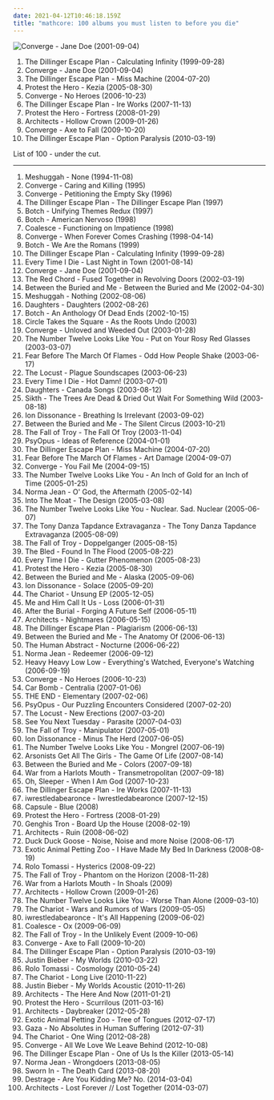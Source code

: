```yaml
---
date: 2021-04-12T10:46:18.159Z
title: "mathcore: 100 albums you must listen to before you die"
---
```

![Converge - Jane Doe (2001-09-04)](http://coverartarchive.org/release/c0c80905-b460-4385-b84d-b068eb14bf5a/7979568810-500.jpg "Converge - Jane Doe (2001-09-04)")
<ol class="albums">
<li data-cover="http://coverartarchive.org/release/b37590d5-8bb9-456f-944d-a92251a70a00/26500671993-500.jpg" data-tags="mathcore" role="button">The Dillinger Escape Plan - Calculating Infinity (1999-09-28)</li>
<li data-cover="http://coverartarchive.org/release/c0c80905-b460-4385-b84d-b068eb14bf5a/7979568810-500.jpg" data-tags="metalcore, mathcore, hardcore" role="button">Converge - Jane Doe (2001-09-04)</li>
<li data-cover="http://coverartarchive.org/release/42ea3211-d82a-465a-8ead-741a2e7dcf55/8879651355-500.jpg" data-tags="mathcore" role="button">The Dillinger Escape Plan - Miss Machine (2004-07-20)</li>
<li data-cover="http://coverartarchive.org/release/823a4507-0214-4494-94b4-a412bea51fb3/26400961318-500.jpg" data-tags="mathcore, progressive metalcore" role="button">Protest the Hero - Kezia (2005-08-30)</li>
<li data-cover="http://coverartarchive.org/release/04db6701-f59b-36bc-b729-0c125f1dc263/2471715861-500.jpg" data-tags="metalcore, mathcore, hardcore" role="button">Converge - No Heroes (2006-10-23)</li>
<li data-cover="http://coverartarchive.org/release/f9fb71aa-44af-4cc3-8dd9-ef83a5f95454/9120940458-500.jpg" data-tags="mathcore" role="button">The Dillinger Escape Plan - Ire Works (2007-11-13)</li>
<li data-cover="http://coverartarchive.org/release/1bdae9a8-1c33-310b-9f7a-a03bf9b24f66/12050743618-500.jpg" data-tags="progressive metal, progressive metalcore, mathcore, metalcore" role="button">Protest the Hero - Fortress (2008-01-29)</li>
<li data-cover="http://coverartarchive.org/release/41b4c3be-b228-4abc-a79c-5f2fd31169b4/20002393726-500.jpg" data-tags="metalcore, mathcore" role="button">Architects - Hollow Crown (2009-01-26)</li>
<li data-cover="http://coverartarchive.org/release/84f8ae0e-8d40-409a-adc4-45147c427a3d/26277466151-500.jpg" data-tags="metalcore, mathcore" role="button">Converge - Axe to Fall (2009-10-20)</li>
<li data-cover="http://coverartarchive.org/release/41656589-834e-432e-ac48-e92f7fc0ec58/28510376732-500.jpg" data-tags="mathcore" role="button">The Dillinger Escape Plan - Option Paralysis (2010-03-19)</li>
</ol>
List of 100 - under the cut.
<!-- more -->

_________________

<ol class="albums">
<li data-cover="http://coverartarchive.org/release/c6d7934e-ef96-4ee7-b150-15264dad20e6/7203258162-500.jpg" data-tags="progressive metal, thrash metal, math metal" role="button">
Meshuggah - None (1994-11-08)
</li>
<li data-cover="http://coverartarchive.org/release/c538b807-6bbf-45c3-b93f-e22bc11016d0/17511164630-500.jpg" data-tags="metalcore, hardcore" role="button">
Converge - Caring and Killing (1995)
</li>
<li data-cover="http://coverartarchive.org/release/3940d3ef-36ee-4485-8b14-70a65f3906b9/26281067448-500.jpg" data-tags="metalcore, hardcore, mathcore" role="button">
Converge - Petitioning the Empty Sky (1996)
</li>
<li data-cover="http://coverartarchive.org/release/864fea9e-14c2-4d91-af31-67c2a06d8622/26500496298-500.jpg" data-tags="mathcore" role="button">
The Dillinger Escape Plan - The Dillinger Escape Plan (1997)
</li>
<li data-cover="http://coverartarchive.org/release/0ea34ebe-26b4-4eef-95c2-6603ecc3149f/28269315809-500.jpg" data-tags="metalcore, mathcore" role="button">
Botch - Unifying Themes Redux (1997)
</li>
<li data-cover="http://coverartarchive.org/release/bf382078-916b-4b37-a2a5-64f1888a4ea7/10719186208-500.jpg" data-tags="mathcore" role="button">
Botch - American Nervoso (1998)
</li>
<li data-cover="http://coverartarchive.org/release/7344eb54-ada0-4f7d-9fa8-86ce26843001/28724243027-500.jpg" data-tags="mathcore" role="button">
Coalesce - Functioning on Impatience (1998)
</li>
<li data-cover="http://coverartarchive.org/release/1bcfb75b-d86f-4134-ac22-01d28984b4f9/28715607028-500.jpg" data-tags="metalcore" role="button">
Converge - When Forever Comes Crashing (1998-04-14)
</li>
<li data-cover="http://coverartarchive.org/release/cfe00e87-0088-46ad-81bc-2aaa26582010/22226836156-500.jpg" data-tags="mathcore" role="button">
Botch - We Are the Romans (1999)
</li>
<li data-cover="http://coverartarchive.org/release/b37590d5-8bb9-456f-944d-a92251a70a00/26500671993-500.jpg" data-tags="mathcore" role="button">
The Dillinger Escape Plan - Calculating Infinity (1999-09-28)
</li>
<li data-cover="http://coverartarchive.org/release/d807723f-23f6-426f-8523-0690beeae349/16795995796-500.jpg" data-tags="metalcore, mathcore" role="button">
Every Time I Die - Last Night in Town (2001-08-14)
</li>
<li data-cover="http://coverartarchive.org/release/c0c80905-b460-4385-b84d-b068eb14bf5a/7979568810-500.jpg" data-tags="metalcore, mathcore, hardcore" role="button">
Converge - Jane Doe (2001-09-04)
</li>
<li data-cover="https://img.discogs.com/qyDf468PMSC_vBITyVfMcIVSINQ=/fit-in/600x600/filters:strip_icc():format(jpeg):mode_rgb():quality(90)/discogs-images/R-1031857-1588470996-4412.jpeg.jpg" data-tags="death metal, deathcore" role="button">
The Red Chord - Fused Together in Revolving Doors (2002-03-19)
</li>
<li data-cover="http://coverartarchive.org/release/314ed00f-107c-3794-990b-08dbd9d4c538/15533917233-500.jpg" data-tags="metalcore, progressive metal" role="button">
Between the Buried and Me - Between the Buried and Me (2002-04-30)
</li>
<li data-cover="https://img.discogs.com/5xBkjs9_H7qcUcVCSFd9pfAbu7Y=/fit-in/600x600/filters:strip_icc():format(jpeg):mode_rgb():quality(90)/discogs-images/R-654747-1285957481.jpeg.jpg" data-tags="progressive metal" role="button">
Meshuggah - Nothing (2002-08-06)
</li>
<li data-cover="http://coverartarchive.org/release/ea719664-47cb-41cc-b5df-ec3ce7d5ab31/27629719871-500.jpg" data-tags="mathcore" role="button">
Daughters - Daughters (2002-08-26)
</li>
<li data-cover="http://coverartarchive.org/release/fa31ed8b-d08b-4019-bd10-cc246913b68e/20380277004-500.jpg" data-tags="metalcore, mathcore" role="button">
Botch - An Anthology Of Dead Ends (2002-10-15)
</li>
<li data-cover="https://img.discogs.com/vZJp_NsfZ9gWVgB1b02nWTLnKMk=/fit-in/600x528/filters:strip_icc():format(jpeg):mode_rgb():quality(90)/discogs-images/R-1170925-1478395739-2078.jpeg.jpg" data-tags="screamo" role="button">
Circle Takes the Square - As the Roots Undo (2003)
</li>
<li data-cover="http://coverartarchive.org/release/87cc11ea-834d-4662-ae73-e070c2e247bd/16155591338-500.jpg" data-tags="hardcore, mathcore" role="button">
Converge - Unloved and Weeded Out (2003-01-28)
</li>
<li data-cover="http://coverartarchive.org/release/d0f827bc-770d-41b7-9d77-85816f12ce37/27079443336-500.jpg" data-tags="mathcore" role="button">
The Number Twelve Looks Like You - Put on Your Rosy Red Glasses (2003-03-07)
</li>
<li data-cover="http://coverartarchive.org/release/b40fbe51-7fd8-3526-b451-e98c340aeebb/15731841501-500.jpg" data-tags="metalcore, hardcore, post-hardcore" role="button">
Fear Before The March Of Flames - Odd How People Shake (2003-06-17)
</li>
<li data-cover="http://coverartarchive.org/release/8bd4799f-cb4b-4942-a337-4e7e05734189/4517163075-500.jpg" data-tags="grindcore, mathcore, noisecore" role="button">
The Locust - Plague Soundscapes (2003-06-23)
</li>
<li data-cover="http://coverartarchive.org/release/290d2027-935a-4650-b41e-03716559c364/4441324397-500.jpg" data-tags="metalcore, hardcore" role="button">
Every Time I Die - Hot Damn! (2003-07-01)
</li>
<li data-cover="http://coverartarchive.org/release/8e2047a7-2459-4b44-b7f0-e10a8c88a2f7/24234613745-500.jpg" data-tags="mathcore, experimental" role="button">
Daughters - Canada Songs (2003-08-12)
</li>
<li data-cover="http://coverartarchive.org/release/2caca710-5329-4bc6-81bd-278e2f3a57bb/20525782942-500.jpg" data-tags="progressive metal, mathcore" role="button">
Sikth - The Trees Are Dead & Dried Out Wait For Something Wild (2003-08-18)
</li>
<li data-cover="http://coverartarchive.org/release/964d92e8-f368-4942-935a-897f71a8eac7/16254480661-500.jpg" data-tags="mathcore" role="button">
Ion Dissonance - Breathing Is Irrelevant (2003-09-02)
</li>
<li data-cover="https://img.discogs.com/BXMbpuezaN5RaJUNwwi7D5fJrbk=/fit-in/595x585/filters:strip_icc():format(jpeg):mode_rgb():quality(90)/discogs-images/R-3246636-1372379293-9403.jpeg.jpg" data-tags="progressive metal, metalcore" role="button">
Between the Buried and Me - The Silent Circus (2003-10-21)
</li>
<li data-cover="http://coverartarchive.org/release/a660c2ae-4ad9-4682-b06a-a95ffa3ab4a7/26500850268-500.jpg" data-tags="post-hardcore" role="button">
The Fall of Troy - The Fall Of Troy (2003-11-04)
</li>
<li data-cover="http://coverartarchive.org/release/5574941e-a3f8-4b41-b27a-6fd69b6ca0ec/21363651673-500.jpg" data-tags="mathcore" role="button">
PsyOpus - Ideas of Reference (2004-01-01)
</li>
<li data-cover="http://coverartarchive.org/release/42ea3211-d82a-465a-8ead-741a2e7dcf55/8879651355-500.jpg" data-tags="mathcore" role="button">
The Dillinger Escape Plan - Miss Machine (2004-07-20)
</li>
<li data-cover="http://coverartarchive.org/release/dc15df1e-9d7d-4f41-9314-9d14d8403d2a/26506588067-500.jpg" data-tags="hardcore, metalcore" role="button">
Fear Before The March Of Flames - Art Damage (2004-09-07)
</li>
<li data-cover="http://coverartarchive.org/release/e3f3dd24-798c-4d2e-8f34-7e97d3ced433/7264557525-500.jpg" data-tags="hardcore, metalcore, mathcore" role="button">
Converge - You Fail Me (2004-09-15)
</li>
<li data-cover="https://img.discogs.com/N6kNF0iRCGMMecC9fj9jQx1u8ws=/fit-in/450x450/filters:strip_icc():format(jpeg):mode_rgb():quality(90)/discogs-images/R-770461-1157012412.jpeg.jpg" data-tags="mathcore" role="button">
The Number Twelve Looks Like You - An Inch of Gold for an Inch of Time (2005-01-25)
</li>
<li data-cover="https://img.discogs.com/8E2ZNuEDu1M76ncBIYAhh9LHD1Q=/fit-in/300x300/filters:strip_icc():format(jpeg):mode_rgb():quality(90)/discogs-images/R-2056407-1261321215.jpeg.jpg" data-tags="mathcore" role="button">
Norma Jean - O' God, the Aftermath (2005-02-14)
</li>
<li data-cover="https://img.discogs.com/OC9bIbfe3J-3blyqA-p0KstiUf4=/fit-in/600x597/filters:strip_icc():format(jpeg):mode_rgb():quality(90)/discogs-images/R-2162011-1569763003-3438.jpeg.jpg" data-tags="mathcore" role="button">
Into The Moat - The Design (2005-03-08)
</li>
<li data-cover="http://coverartarchive.org/release/02942ebd-41d0-4868-a6aa-20f70ffee92b/7928073801-500.jpg" data-tags="metalcore, metal, mathcore" role="button">
The Number Twelve Looks Like You - Nuclear. Sad. Nuclear (2005-06-07)
</li>
<li data-cover="https://img.discogs.com/YAd9gr0RvqU1WxJ2xIqmUHZIO1k=/fit-in/220x220/filters:strip_icc():format(jpeg):mode_rgb():quality(90)/discogs-images/R-1456475-1307277740.jpeg.jpg" data-tags="mathcore" role="button">
The Tony Danza Tapdance Extravaganza - The Tony Danza Tapdance Extravaganza (2005-08-09)
</li>
<li data-cover="http://coverartarchive.org/release/45641120-9137-3d9b-bb47-8915b1541a3d/17802812575-500.jpg" data-tags="post-hardcore" role="button">
The Fall of Troy - Doppelganger (2005-08-15)
</li>
<li data-cover="https://img.discogs.com/k9QxCaRnq3bEFUvEfbzpRii5oWU=/fit-in/600x576/filters:strip_icc():format(jpeg):mode_rgb():quality(90)/discogs-images/R-1196779-1447684615-6316.gif.jpg" data-tags="hardcore, post-hardcore, metalcore" role="button">
The Bled - Found In The Flood (2005-08-22)
</li>
<li data-cover="http://coverartarchive.org/release/8bc8d446-5b5f-49de-b9c0-31ce46283831/26720885055-500.jpg" data-tags="metalcore, hardcore" role="button">
Every Time I Die - Gutter Phenomenon (2005-08-23)
</li>
<li data-cover="http://coverartarchive.org/release/823a4507-0214-4494-94b4-a412bea51fb3/26400961318-500.jpg" data-tags="mathcore, progressive metalcore" role="button">
Protest the Hero - Kezia (2005-08-30)
</li>
<li data-cover="http://coverartarchive.org/release/470507f1-c04b-4401-b6db-33ef1ad2d0f7/27965748643-500.jpg" data-tags="progressive metal" role="button">
Between the Buried and Me - Alaska (2005-09-06)
</li>
<li data-cover="https://img.discogs.com/XnnkqZggbijApoY4bKcNmpE5A9w=/fit-in/600x600/filters:strip_icc():format(jpeg):mode_rgb():quality(90)/discogs-images/R-2782286-1300802505.jpeg.jpg" data-tags="mathcore" role="button">
Ion Dissonance - Solace (2005-09-20)
</li>
<li data-cover="http://coverartarchive.org/release/c2a7c5ec-9bf8-45c8-ab10-7fd6a04f90f0/21192167958-500.jpg" data-tags="metalcore, chaotic hardcore, mathcore" role="button">
The Chariot - Unsung EP (2005-12-05)
</li>
<li data-cover="https://img.discogs.com/ZeRp5mTnz1FTfaXCEARMbo2tkd8=/fit-in/398x398/filters:strip_icc():format(jpeg):mode_rgb():quality(90)/discogs-images/R-2547187-1289971364.jpeg.jpg" data-tags="mathcore" role="button">
Me and Him Call It Us - Loss (2006-01-31)
</li>
<li data-cover="http://coverartarchive.org/release/69ea0616-e19f-4c92-bb80-405a1c1df445/27189691829-500.jpg" data-tags="deathcore, progressive metalcore, melodic metalcore, technical metalcore" role="button">
After the Burial - Forging A Future Self (2006-05-11)
</li>
<li data-cover="http://coverartarchive.org/release/fc891dcb-eea0-4659-a9a1-fc21cfb1fab2/20002248335-500.jpg" data-tags="mathcore, metalcore" role="button">
Architects - Nightmares (2006-05-15)
</li>
<li data-cover="http://coverartarchive.org/release/f0d51ae8-6e20-4588-ba6e-e95d04fb36cb/4980648812-500.jpg" data-tags="experimental, hardcore punk, mathcore" role="button">
The Dillinger Escape Plan - Plagiarism (2006-06-13)
</li>
<li data-cover="http://coverartarchive.org/release/00103e5a-a298-4108-9f74-4a5d9490a6ef/2772311711-500.jpg" data-tags="progressive metal, cover album" role="button">
Between the Buried and Me - The Anatomy Of (2006-06-13)
</li>
<li data-cover="http://coverartarchive.org/release/1ccacb7d-082c-4889-bf3e-bc424dfa5c49/26310137897-500.jpg" data-tags="metalcore, progressive metal" role="button">
The Human Abstract - Nocturne (2006-06-22)
</li>
<li data-cover="https://img.discogs.com/tyWc16V9BxwvWEIocD7PeSuJ7C0=/fit-in/600x599/filters:strip_icc():format(jpeg):mode_rgb():quality(90)/discogs-images/R-12102410-1528428097-3156.jpeg.jpg" data-tags="metalcore" role="button">
Norma Jean - Redeemer (2006-09-12)
</li>
<li data-cover="http://coverartarchive.org/release/9d13e3dd-67b2-444b-9f54-f420f0801888/26506766143-500.jpg" data-tags="grindcore, experimental" role="button">
Heavy Heavy Low Low - Everything's Watched, Everyone's Watching (2006-09-19)
</li>
<li data-cover="http://coverartarchive.org/release/04db6701-f59b-36bc-b729-0c125f1dc263/2471715861-500.jpg" data-tags="metalcore, mathcore, hardcore" role="button">
Converge - No Heroes (2006-10-23)
</li>
<li data-cover="http://coverartarchive.org/release/2a48e55e-5876-4477-8b53-44474b7f9a35/2061177990-500.jpg" data-tags="mathcore" role="button">
Car Bomb - Centralia (2007-01-06)
</li>
<li data-cover="http://coverartarchive.org/release/50282e53-167d-426f-b759-c93e934c3c6a/26841025086-500.jpg" data-tags="metalcore, progressive metal, mathcore" role="button">
THE END - Elementary (2007-02-06)
</li>
<li data-cover="https://img.discogs.com/iWyRJbHjh45yON6e95jzI7_Q7yE=/fit-in/240x240/filters:strip_icc():format(jpeg):mode_rgb():quality(90)/discogs-images/R-1061669-1189109237.jpeg.jpg" data-tags="mathcore" role="button">
PsyOpus - Our Puzzling Encounters Considered (2007-02-20)
</li>
<li data-cover="http://coverartarchive.org/release/6bda19eb-20e4-4f9c-9b21-4ec27d086d57/4517182459-500.jpg" data-tags="mathcore" role="button">
The Locust - New Erections (2007-03-20)
</li>
<li data-cover="https://img.discogs.com/Uk0nm8c7oLNBjTpasaPyptc34Q4=/fit-in/450x450/filters:strip_icc():format(jpeg):mode_rgb():quality(90)/discogs-images/R-1393274-1215839336.jpeg.jpg" data-tags="mathcore" role="button">
See You Next Tuesday - Parasite (2007-04-03)
</li>
<li data-cover="https://img.discogs.com/F0PJpap4eBWr5cbsS72NJ-CgUBo=/fit-in/600x539/filters:strip_icc():format(jpeg):mode_rgb():quality(90)/discogs-images/R-1071802-1215843325.jpeg.jpg" data-tags="post-hardcore" role="button">
The Fall of Troy - Manipulator (2007-05-01)
</li>
<li data-cover="http://coverartarchive.org/release/36ecf488-9cdb-391a-9f51-d0c34254d045/19974817755-500.jpg" data-tags="mathcore" role="button">
Ion Dissonance - Minus The Herd (2007-06-05)
</li>
<li data-cover="http://coverartarchive.org/release/3c89d6d8-74f6-375f-a06e-a271012d3ccd/27078108254-500.jpg" data-tags="mathcore" role="button">
The Number Twelve Looks Like You - Mongrel (2007-06-19)
</li>
<li data-cover="http://coverartarchive.org/release/1066b8f2-237c-4461-9dbb-540a5aecc540/15528876986-500.jpg" data-tags="deathcore" role="button">
Arsonists Get All The Girls - The Game Of Life (2007-08-14)
</li>
<li data-cover="http://coverartarchive.org/release/e1ca8464-3477-4568-b4e3-88aaa08b38d1/15533985949-500.jpg" data-tags="progressive metal" role="button">
Between the Buried and Me - Colors (2007-09-18)
</li>
<li data-cover="https://img.discogs.com/RCXdsHPq9KCvHZk_It-uxfeso40=/fit-in/450x450/filters:strip_icc():format(jpeg):mode_rgb():quality(90)/discogs-images/R-1723289-1239279534.jpeg.jpg" data-tags="deathcore, mathcore" role="button">
War from a Harlots Mouth - Transmetropolitan (2007-09-18)
</li>
<li data-cover="https://img.discogs.com/ETKTOXjL1gm59TGopP2x0FCUBTU=/fit-in/300x300/filters:strip_icc():format(jpeg):mode_rgb():quality(90)/discogs-images/R-2699833-1297103084.jpeg.jpg" data-tags="metalcore" role="button">
Oh, Sleeper - When I Am God (2007-10-23)
</li>
<li data-cover="http://coverartarchive.org/release/f9fb71aa-44af-4cc3-8dd9-ef83a5f95454/9120940458-500.jpg" data-tags="mathcore" role="button">
The Dillinger Escape Plan - Ire Works (2007-11-13)
</li>
<li data-cover="http://coverartarchive.org/release/1ee0ac7b-3696-44e3-94c8-783eda35ee75/6683333870-500.jpg" data-tags="experimental, mathcore, deathcore" role="button">
iwrestledabearonce - Iwrestledabearonce (2007-12-15)
</li>
<li data-cover="http://coverartarchive.org/release/855f0762-01b7-4d7f-99f4-364eca05bb4e/8270013529-500.jpg" data-tags="mathcore" role="button">
Capsule - Blue (2008)
</li>
<li data-cover="http://coverartarchive.org/release/1bdae9a8-1c33-310b-9f7a-a03bf9b24f66/12050743618-500.jpg" data-tags="progressive metal, progressive metalcore, mathcore, metalcore" role="button">
Protest the Hero - Fortress (2008-01-29)
</li>
<li data-cover="http://coverartarchive.org/release/d08330be-7e1b-4cc1-b9b9-a1662c0ad62f/14476655259-500.jpg" data-tags="experimental, grindcore, cybergrind" role="button">
Genghis Tron - Board Up the House (2008-02-19)
</li>
<li data-cover="https://img.discogs.com/SQxuLUlGGruxVSMBdmpI8Ev6iro=/fit-in/300x304/filters:strip_icc():format(jpeg):mode_rgb():quality(90)/discogs-images/R-2551329-1290045489.jpeg.jpg" data-tags="mathcore" role="button">
Architects - Ruin (2008-06-02)
</li>
<li data-cover="https://img.discogs.com/R77oDC3ePNo5T3pWma__RIMQ-s0=/fit-in/300x300/filters:strip_icc():format(jpeg):mode_rgb():quality(90)/discogs-images/R-3094173-1315434080.jpeg.jpg" data-tags="mathcore" role="button">
Duck Duck Goose - Noise, Noise and more Noise (2008-06-17)
</li>
<li data-cover="https://img.discogs.com/flx8uYuhHbv5WMKluPM8fxzQEZQ=/fit-in/500x450/filters:strip_icc():format(jpeg):mode_rgb():quality(90)/discogs-images/R-2846257-1303732161.jpeg.jpg" data-tags="mathcore" role="button">
Exotic Animal Petting Zoo - I Have Made My Bed In Darkness (2008-08-19)
</li>
<li data-cover="https://img.discogs.com/WXCzUlxcbTfWdmg6kmfZefVZOlM=/fit-in/600x600/filters:strip_icc():format(jpeg):mode_rgb():quality(90)/discogs-images/R-1585544-1330683903.jpeg.jpg" data-tags="mathcore" role="button">
Rolo Tomassi - Hysterics (2008-09-22)
</li>
<li data-cover="http://coverartarchive.org/release/df45d0f3-7ce4-4e18-8a59-6d87103829cc/8703023202-500.jpg" data-tags="progressive rock, progressive, post-hardcore" role="button">
The Fall of Troy - Phantom on the Horizon (2008-11-28)
</li>
<li data-cover="https://img.discogs.com/KKrjcWZWW8fuDoNOcKeWLf-C8pY=/fit-in/500x500/filters:strip_icc():format(jpeg):mode_rgb():quality(90)/discogs-images/R-2351791-1278921289.png.jpg" data-tags="mathcore, deathcore" role="button">
War from a Harlots Mouth - In Shoals (2009)
</li>
<li data-cover="http://coverartarchive.org/release/41b4c3be-b228-4abc-a79c-5f2fd31169b4/20002393726-500.jpg" data-tags="metalcore, mathcore" role="button">
Architects - Hollow Crown (2009-01-26)
</li>
<li data-cover="http://coverartarchive.org/release/4f03e19a-4395-4cc4-922d-852cf1270ce4/24074921452-500.jpg" data-tags="mathcore" role="button">
The Number Twelve Looks Like You - Worse Than Alone (2009-03-10)
</li>
<li data-cover="http://coverartarchive.org/release/df0fb4c2-0482-4046-bdb0-89695b1d4d6f/21192200341-500.jpg" data-tags="chaotic hardcore, mathcore" role="button">
The Chariot - Wars and Rumors of Wars (2009-05-05)
</li>
<li data-cover="https://img.discogs.com/CHr9MOiiZyTmk44zGoENbFH68YY=/fit-in/600x590/filters:strip_icc():format(jpeg):mode_rgb():quality(90)/discogs-images/R-5139790-1604255277-1206.jpeg.jpg" data-tags="experimental, deathcore, mathcore" role="button">
iwrestledabearonce - It's All Happening (2009-06-02)
</li>
<li data-cover="http://coverartarchive.org/release/264134a2-99f2-4a38-80da-ecc4c5e3df6f/28729186719-500.jpg" data-tags="mathcore" role="button">
Coalesce - Ox (2009-06-09)
</li>
<li data-cover="http://coverartarchive.org/release/ff398e09-c0ce-4d06-ac4c-de78096b6551/24625583789-500.jpg" data-tags="progressive rock, post-hardcore, progressive" role="button">
The Fall of Troy - In the Unlikely Event (2009-10-06)
</li>
<li data-cover="http://coverartarchive.org/release/84f8ae0e-8d40-409a-adc4-45147c427a3d/26277466151-500.jpg" data-tags="metalcore, mathcore" role="button">
Converge - Axe to Fall (2009-10-20)
</li>
<li data-cover="http://coverartarchive.org/release/41656589-834e-432e-ac48-e92f7fc0ec58/28510376732-500.jpg" data-tags="mathcore" role="button">
The Dillinger Escape Plan - Option Paralysis (2010-03-19)
</li>
<li data-cover="http://coverartarchive.org/release/6bfba6d5-71fc-454b-b3a0-63632a1459fa/20855090957-500.jpg" data-tags="totec radio, justin bieber, goregrind, justin bieber my worlds" role="button">
Justin Bieber - My Worlds (2010-03-22)
</li>
<li data-cover="http://coverartarchive.org/release/95961c06-c3bb-4fe1-912e-7559ce0340fe/10554778238-500.jpg" data-tags="mathcore" role="button">
Rolo Tomassi - Cosmology (2010-05-24)
</li>
<li data-cover="https://img.discogs.com/3LOAhxCjAStQ3AEgV1qAsukrKag=/fit-in/600x600/filters:strip_icc():format(jpeg):mode_rgb():quality(90)/discogs-images/R-2565251-1290716034.jpeg.jpg" data-tags="mathcore" role="button">
The Chariot - Long Live (2010-11-22)
</li>
<li data-cover="http://coverartarchive.org/release/d9206472-5d0c-4617-a1d3-75466a346934/15444150049-500.jpg" data-tags="totec radio, justin bieber" role="button">
Justin Bieber - My Worlds Acoustic (2010-11-26)
</li>
<li data-cover="http://coverartarchive.org/release/27f2d3c5-50b6-4a97-a2d1-2da283881fe3/20002674834-500.jpg" data-tags="metalcore" role="button">
Architects - The Here And Now (2011-01-21)
</li>
<li data-cover="https://img.discogs.com/H-JdMk0flhfn4gE_wPRYTwcmciU=/fit-in/400x400/filters:strip_icc():format(jpeg):mode_rgb():quality(90)/discogs-images/R-2848672-1606643252-5453.jpeg.jpg" data-tags="progressive metal" role="button">
Protest the Hero - Scurrilous (2011-03-16)
</li>
<li data-cover="http://coverartarchive.org/release/988be515-048f-49a6-b963-449f686e321d/2550406279-500.jpg" data-tags="metalcore" role="button">
Architects - Daybreaker (2012-05-28)
</li>
<li data-cover="https://img.discogs.com/VxPOyi7QR_pWBZEx5PK6K6Syo0o=/fit-in/300x300/filters:strip_icc():format(jpeg):mode_rgb():quality(90)/discogs-images/R-3970280-1350934522-3015.jpeg.jpg" data-tags="ambient, experimental, progressive metal, shoegaze, atmospheric, post-hardcore, mathcore, avant-garde metal, green metal, lolwut, trannys" role="button">
Exotic Animal Petting Zoo - Tree of Tongues (2012-07-17)
</li>
<li data-cover="http://coverartarchive.org/release/d021d222-c3e9-44ae-a202-39bb78d6ca0f/11766632263-500.jpg" data-tags="mathcore" role="button">
Gaza - No Absolutes in Human Suffering (2012-07-31)
</li>
<li data-cover="http://coverartarchive.org/release/775c34f7-1a15-4473-b82c-e10b7126b2df/9439600170-500.jpg" data-tags="chaotic hardcore, mathcore" role="button">
The Chariot - One Wing (2012-08-28)
</li>
<li data-cover="https://img.discogs.com/eX7pVRAAMkOij8l1xUNtAbQsFXs=/fit-in/600x600/filters:strip_icc():format(jpeg):mode_rgb():quality(90)/discogs-images/R-4129243-1546927663-6584.jpeg.jpg" data-tags="metalcore, mathcore" role="button">
Converge - All We Love We Leave Behind (2012-10-08)
</li>
<li data-cover="http://coverartarchive.org/release/1b64f883-57dd-4715-89eb-77ad56c193f6/24759113400-500.jpg" data-tags="mathcore" role="button">
The Dillinger Escape Plan - One of Us Is the Killer (2013-05-14)
</li>
<li data-cover="http://coverartarchive.org/release/040b2ef9-8923-4b92-9670-40c7548d468b/4877251710-500.jpg" data-tags="mathcore, hardcore" role="button">
Norma Jean - Wrongdoers (2013-08-05)
</li>
<li data-cover="http://coverartarchive.org/release/211b6917-8c48-4a95-9dd7-a61f564dd7ea/6819593306-500.jpg" data-tags="mathcore" role="button">
Sworn In - The Death Card (2013-08-20)
</li>
<li data-cover="http://coverartarchive.org/release/d38eb752-3eef-4fed-8128-125b89406dc7/6655634678-500.jpg" data-tags="progressive metal, melodic death metal, mathcore, modern metal, melodic death metalcore" role="button">
Destrage - Are You Kidding Me? No. (2014-03-04)
</li>
<li data-cover="http://coverartarchive.org/release/db412f0a-c58b-47f5-ac5f-d163e9ffa715/6303246041-500.jpg" data-tags="metalcore" role="button">
Architects - Lost Forever // Lost Together (2014-03-07)
</li>
</ol>